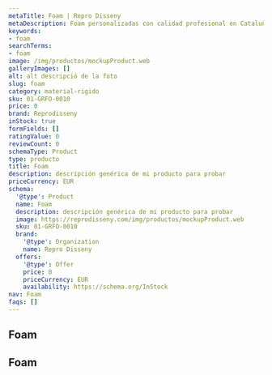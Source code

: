 ```yaml
---
metaTitle: Foam | Repro Disseny
metaDescription: Foam personalizadas con calidad profesional en Cataluña.
keywords:
- foam
searchTerms:
- foam
image: /img/productos/mockupProduct.web
galleryImages: []
alt: alt descripció de la foto
slug: foam
category: material-rigido
sku: 01-GRFO-0010
price: 0
brand: Reprodisseny
inStock: true
formFields: []
ratingValue: 0
reviewCount: 0
schemaType: Product
type: producto
title: Foam
description: descripción genérica de mi producto para probar
priceCurrency: EUR
schema:
  '@type': Product
  name: Foam
  description: descripción genérica de mi producto para probar
  image: https://reprodisseny.com/img/productos/mockupProduct.web
  sku: 01-GRFO-0010
  brand:
    '@type': Organization
    name: Repro Disseny
  offers:
    '@type': Offer
    price: 0
    priceCurrency: EUR
    availability: https://schema.org/InStock
nav: Foam
faqs: []
---
```


## Foam

## Foam
